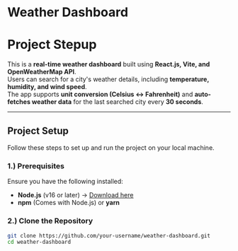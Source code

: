 # Weather Dashboard

# Project Stepup 

This is a **real-time weather dashboard** built using **React.js, Vite, and OpenWeatherMap API**.  
Users can search for a city's weather details, including **temperature, humidity, and wind speed**.  
The app supports **unit conversion (Celsius ↔ Fahrenheit)** and **auto-fetches weather data** for the last searched city every **30 seconds**.

---

## Project Setup  

Follow these steps to set up and run the project on your local machine.  

### 1.) Prerequisites  
Ensure you have the following installed:  
- **Node.js** (v16 or later) → [Download here](https://nodejs.org/)  
- **npm** (Comes with Node.js) or **yarn**  

### 2.) Clone the Repository  
```sh
git clone https://github.com/your-username/weather-dashboard.git
cd weather-dashboard

